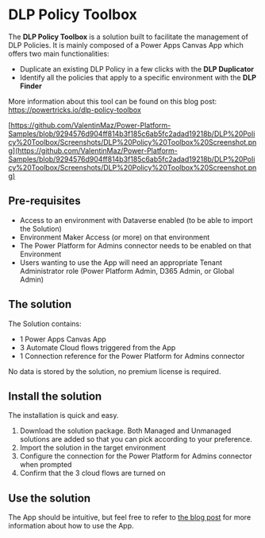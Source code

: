 # DLP Policy Toolbox
The **DLP Policy Toolbox** is a solution built to facilitate the management of DLP Policies. It is mainly composed of a Power Apps Canvas App which offers two main functionalities:
- Duplicate an existing DLP Policy in a few clicks with the **DLP Duplicator**
- Identify all the policies that apply to a specific environment with the **DLP Finder**

More information about this tool can be found on this blog post: https://powertricks.io/dlp-policy-toolbox

[https://github.com/ValentinMaz/Power-Platform-Samples/blob/9294576d904ff814b3f185c6ab5fc2adad19218b/DLP%20Policy%20Toolbox/Screenshots/DLP%20Policy%20Toolbox%20Screenshot.png](https://github.com/ValentinMaz/Power-Platform-Samples/blob/9294576d904ff814b3f185c6ab5fc2adad19218b/DLP%20Policy%20Toolbox/Screenshots/DLP%20Policy%20Toolbox%20Screenshot.png)

## Pre-requisites
- Access to an environment with Dataverse enabled (to be able to import the Solution)
- Environment Maker Access (or more) on that environment
- The Power Platform for Admins connector needs to be enabled on that Environment
- Users wanting to use the App will need an appropriate Tenant Administrator role (Power Platform Admin, D365 Admin, or Global Admin)

## The solution
The Solution contains:
- 1 Power Apps Canvas App
- 3 Automate Cloud flows triggered from the App
- 1 Connection reference for the Power Platform for Admins connector

No data is stored by the solution, no premium license is required.

## Install the solution
The installation is quick and easy.
1. Download the solution package. Both Managed and Unmanaged solutions are added so that you can pick according to your preference.
2. Import the solution in the target environment
3. Configure the connection for the Power Platform for Admins connector when prompted
4. Confirm that the 3 cloud flows are turned on

## Use the solution
The App should be intuitive, but feel free to refer to [the blog post](https://powertricks.io/dlp-policy-toolbox) for more information about how to use the App.